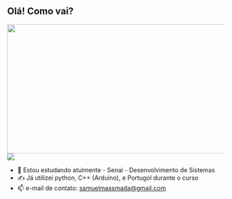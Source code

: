 ## Olá! Como vai? 
<img height="300cm" width="600px" src="https://github-readme-stats.vercel.app/api?username=SamuelMassaranaMadalena&show_icons=true&theme=highcontrast" >
<img src="https://github-readme-stats.vercel.app/api/top-langs/?username=anuraghazra&layout=compact">

- 📒 Estou estudando atulmente - Senai - Desenvolvimento de Sistemas
- ✍ Já utilizei python, C++ (Arduino), e Portugol durante o curso
- 📫 e-mail de contato: samuelmassmada@gmail.com 
